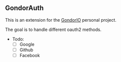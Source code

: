 ## GondorAuth

This is an extension for the [GondorIO](https://github.com/muriel-guedes/gondor-io) personal project.

The goal is to handle different oauth2 methods.

- Todo: 
    - [ ] Google
    - [ ] Github
    - [ ] Facebook